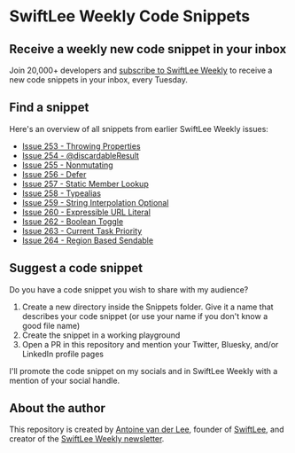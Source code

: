 # SwiftLee Weekly Code Snippets

## Receive a weekly new code snippet in your inbox
Join 20,000+ developers and [subscribe to SwiftLee Weekly](https://www.avanderlee.com/swiftlee-weekly-subscribe/?utm_source=github&utm_medium=readme&utm_campaign=codesnippets) to receive a new code snippets in your inbox, every Tuesday. 

## Find a snippet
Here's an overview of all snippets from earlier SwiftLee Weekly issues:

- [Issue 253 - Throwing Properties](/Xcode%20Project/SwiftLeeWeeklyCodeSnippets/Snippets/Issue%20253%20-%20Throwing%20Properties)
- [Issue 254 - @discardableResult](/Xcode%20Project/SwiftLeeWeeklyCodeSnippets/Snippets/Issue%20254%20-%20@discardableResult)
- [Issue 255 - Nonmutating](/Xcode%20Project/SwiftLeeWeeklyCodeSnippets/Snippets/Issue%20255%20-%20Nonmutating)
- [Issue 256 - Defer](/Xcode%20Project/SwiftLeeWeeklyCodeSnippets/Snippets/Issue%20256%20-%20Defer)
- [Issue 257 - Static Member Lookup](/Xcode%20Project/SwiftLeeWeeklyCodeSnippets/Snippets/Issue%20257%20-%20Static%20Member%20Lookup)
- [Issue 258 - Typealias](/Xcode%20Project/SwiftLeeWeeklyCodeSnippets/Snippets/Issue%20258%20-%20Typealias)
- [Issue 259 - String Interpolation Optional](/Xcode%20Project/SwiftLeeWeeklyCodeSnippets/Snippets/Issue%20259%20-%20String%20Interpolation%20Optional)
- [Issue 260 - Expressible URL Literal](/Xcode%20Project/SwiftLeeWeeklyCodeSnippets/Snippets/Issue%20260%20-%20Expressible%20URL%20Literal)
- [Issue 262 - Boolean Toggle](/Xcode%20Project/SwiftLeeWeeklyCodeSnippets/Snippets/Issue%20262%20-%20Boolean%20Toggle)
- [Issue 263 - Current Task Priority](/Xcode%20Project/SwiftLeeWeeklyCodeSnippets/Snippets/Issue%20263%20-%20Current%20Task%20Priority)
- [Issue 264 - Region Based Sendable](/Xcode%20Project/SwiftLeeWeeklyCodeSnippets/Snippets/Issue%20264%20-%20Region%20Based%20Sendable)

## Suggest a code snippet
Do you have a code snippet you wish to share with my audience?

1. Create a new directory inside the Snippets folder. Give it a name that describes your code snippet (or use your name if you don't know a good file name)
2. Create the snippet in a working playground
3. Open a PR in this repository and mention your Twitter, Bluesky, and/or LinkedIn profile pages
 
I'll promote the code snippet on my socials and in SwiftLee Weekly with a mention of your social handle.

## About the author
This repository is created by [Antoine van der Lee](https://x.com/twannl), founder of [SwiftLee](https://www.avanderlee.com), and creator of the [SwiftLee Weekly newsletter](https://www.avanderlee.com/swiftlee-weekly-subscribe/?utm_source=github&utm_medium=readme&utm_campaign=codesnippets).
